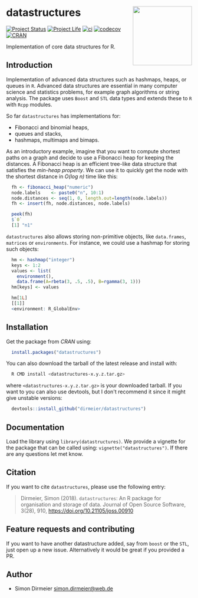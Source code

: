 # datastructures <img src="https://cdn.rawgit.com/dirmeier/datastructures/87d7cd08/inst/heap/heap.png" align="right" width="160px"/>

[![Project Status](http://www.repostatus.org/badges/latest/active.svg)](http://www.repostatus.org/#active)
[![Project Life](https://img.shields.io/badge/lifecycle-maturing-blue.svg)](https://www.tidyverse.org/lifecycle/#maturing)
[![ci](https://github.com/dirmeier/datastructures/workflows/ci/badge.svg)](https://github.com/dirmeier/datastructures/actions?query=workflow%3Aci)
[![codecov](https://codecov.io/gh/dirmeier/datastructures/branch/master/graph/badge.svg)](https://codecov.io/gh/dirmeier/datastructures)
[![CRAN](http://www.r-pkg.org/badges/version/datastructures?color=brightgreen)](https://cran.r-project.org/package=datastructures)

Implementation of core data structures for R.

## Introduction

Implementation of advanced data structures such as hashmaps, heaps, or queues in `R`.
Advanced data structures are essential in many computer science and statistics
problems, for example graph algorithms or string analysis. The package uses
`Boost` and `STL` data types and extends these to `R` with `Rcpp` modules.

So far `datastructures` has implementations for:

* Fibonacci and binomial heaps,
* queues and stacks,
* hashmaps, multimaps and bimaps.

As an introductory example, imagine that you want to compute shortest paths on a
graph and decide to use a Fibonacci heap for keeping the distances. A Fibonacci heap is an efficient tree-like data structure
that satisfies the *min-heap property*. We can use it to quickly get the node with the shortest distance in *O(log n)* time like this:

```R
  fh <- fibonacci_heap("numeric")
  node.labels    <- paste0("n", 10:1)
  node.distances <- seq(1, 0, length.out=length(node.labels))
  fh <- insert(fh, node.distances, node.labels)

  peek(fh)
  $`0`
  [1] "n1"
```

`datastructures` also allows storing non-primitive objects, like `data.frames`, `matrices` or `environments`.
For instance, we could use a hashmap for storing such objects:

```R
  hm <- hashmap("integer")
  keys <- 1:2
  values <- list(
    environment(),
    data.frame(A=rbeta(3, .5, .5), B=rgamma(3, 1)))
  hm[keys] <- values

  hm[1L]
  [[1]]
  <environment: R_GlobalEnv>
```

## Installation

Get the package from *CRAN* using:

```R
  install.packages("datastructures")
```

You can also download the tarball of the latest release and install with:

```bash
  R CMD install <datastructures-x.y.z.tar.gz>
```

where `<datastructures-x.y.z.tar.gz>` is your downloaded tarball. If you want
to you can also use devtools, but I don't recommend it since it might give unstable
versions:

```R
  devtools::install_github("dirmeier/datastructures")
```

## Documentation

Load the library using `library(datastructures)`. We provide a vignette for
the package that can be called using: `vignette("datastructures")`. If there
are any questions let met know.

## Citation

If you want to cite `datastructures`, please use the following entry:

> Dirmeier, Simon (2018). `datastructures`: An R package for organisation and storage of data. Journal of Open Source Software, 3(28), 910, https://doi.org/10.21105/joss.00910

## Feature requests and contributing

If you want to have another datastructure added, say from `boost` or the `STL`,
just open up a new issue. Alternatively it would be great if you provided a PR.

## Author

* Simon Dirmeier <a href="mailto:simon.dirmeier@web.de">simon.dirmeier@web.de</a>
